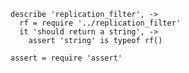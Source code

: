     describe 'replication_filter', ->
      rf = require '../replication_filter'
      it 'should return a string', ->
        assert 'string' is typeof rf()

    assert = require 'assert'
